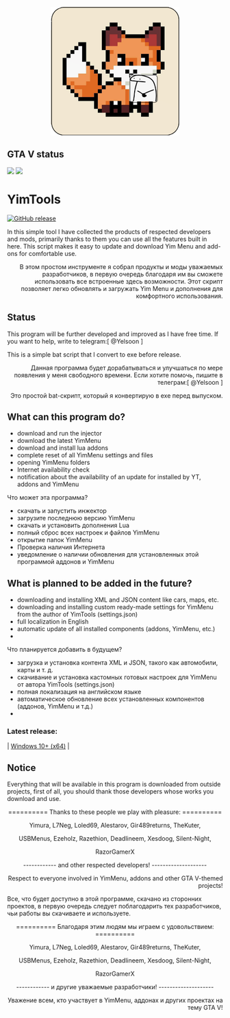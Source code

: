 <p align="center">
  <img width="300" alt="YimTools logo" src="assets/logo.png">
</p>

## GTA V status
![](https://img.shields.io/badge/dynamic/json?color=ffab00&label=Online%20Version&query=%24.game.online&url=https%3A%2F%2Fraw.githubusercontent.com%2FYimMenu%2FYimMenu%2Fmaster%2Fmetadata.json&style=flat-square&labelColor=000000) ![](https://img.shields.io/badge/dynamic/json?color=ffab00&label=Game%20Build&query=%24.game.build&url=https%3A%2F%2Fraw.githubusercontent.com%2FYimMenu%2FYimMenu%2Fmaster%2Fmetadata.json&style=flat-square&labelColor=000000)

# YimTools

[![GitHub release](https://img.shields.io/github/v/release/FluffyFox337/YimTools?display_name=release)](https://github.com/FluffyFox337/YimTools/releases/latest)

In this simple tool I have collected the products of respected developers and mods, primarily thanks to them you can use all the features built in here.
This script makes it easy to update and download Yim Menu and add-ons for comfortable use.

<p align="right">
В этом простом инструменте я собрал продукты и моды уважаемых разработчиков, в первую очередь благодаря им вы сможете использовать все встроенные здесь возможности.
Этот скрипт позволяет легко обновлять и загружать Yim Menu и дополнения для комфортного использования.
</p>

## Status
This program will be further developed and improved as I have free time. If you want to help, write to telegram:[ @Yelsoon ]

This is a simple bat script that I convert to exe before release.

<p align="right">
  Данная программа будет дорабатываться и улучшаться по мере появления у меня свободного времени. Если хотите помочь, пишите в телеграм:[ @Yelsoon ]
  </p>
<p align="right">  
Это простой bat-скрипт, который я конвертирую в exe перед выпуском.
</p>

## What can this program do?
* download and run the injector
* download the latest YimMenu
* download and install lua addons
* complete reset of all YimMenu settings and files
* opening YimMenu folders
* Internet availability check
* notification about the availability of an update for installed by YT, addons and YimMenu

 Что может эта программа?
* скачать и запустить инжектор
* загрузите последнюю версию YimMenu
* скачать и установить дополнения Lua
* полный сброс всех настроек и файлов YimMenu
* открытие папок YimMenu
* Проверка наличия Интернета
* уведомление о наличии обновления для установленных этой программой аддонов и YimMenu

## What is planned to be added in the future?
* downloading and installing XML and JSON content like cars, maps, etc.
* downloading and installing custom ready-made settings for YimMenu from the author of YimTools (settings.json)
* full localization in English
* automatic update of all installed components (addons, YimMenu, etc.)
* 

 Что планируется добавить в будущем?
* загрузка и установка контента XML и JSON, такого как автомобили, карты и т. д.
* скачивание и установка кастомных готовых настроек для YimMenu от автора YimTools (settings.json)
* полная локализация на английском языке
* автоматическое обновление всех установленных компонентов (аддонов, YimMenu и т.д.)
*

### Latest release:
| [Windows 10+ (x64)](https://github.com/FluffyFox337/YimTools/releases/download/latest/YimTools_alfa.exe) |

## Notice

Everything that will be available in this program is downloaded from outside projects, first of all, you should thank those developers whose works you download and use. 



<p align="center">
  ========== Thanks to these people we play with pleasure: ==========
</p>

<p align="center">
Yimura, L7Neg, Loled69, Alestarov, Gir489returns, TheKuter,
</p>

<p align="center">
  USBMenus, Ezeholz, Razethion, Deadlineem, Xesdoog, Silent-Night,
</p>

<p align="center">
  RazorGamerX
</p>



<p align="center">
------------ and other respected developers! --------------------
</p>

<p align="right">
Respect to everyone involved in YimMenu, addons and other GTA V-themed projects!
</p>

Все, что будет доступно в этой программе, скачано из сторонних проектов, в первую очередь следует поблагодарить тех разработчиков, чьи работы вы скачиваете и используете.

<p align="center">
  ========== Благодаря этим людям мы играем с удовольствием: ==========
</p>

<p align="center">
Yimura, L7Neg, Loled69, Alestarov, Gir489returns, TheKuter,
</p>

<p align="center">
  USBMenus, Ezeholz, Razethion, Deadlineem, Xesdoog, Silent-Night,
</p>

<p align="center">
  RazorGamerX
</p>



<p align="center">
------------ и другие уважаемые разработчики! --------------------
</p>

<p align="right">
Уважение всем, кто участвует в YimMenu, аддонах и других проектах на тему GTA V!
</p>
